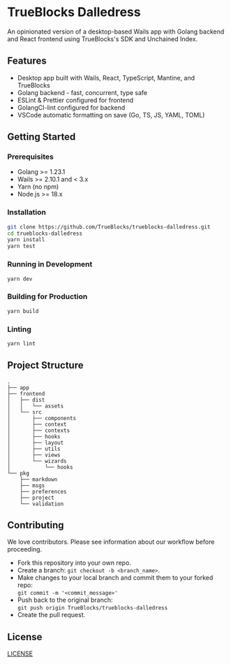 # TrueBlocks Dalledress

An opinionated version of a desktop-based Wails app with Golang backend and React frontend using TrueBlocks's SDK and Unchained Index.

## Features

- Desktop app built with Wails, React, TypeScript, Mantine, and TrueBlocks
- Golang backend - fast, concurrent, type safe
- ESLint & Prettier configured for frontend
- GolangCI-lint configured for backend
- VSCode automatic formatting on save (Go, TS, JS, YAML, TOML)

## Getting Started

### Prerequisites

- Golang >= 1.23.1
- Wails >= 2.10.1 and < 3.x
- Yarn (no npm)
- Node.js >= 18.x

### Installation

```bash
git clone https://github.com/TrueBlocks/trueblocks-dalledress.git
cd trueblocks-dalledress
yarn install
yarn test
```

### Running in Development

```bash
yarn dev
```

### Building for Production

```bash
yarn build
```

### Linting

```bash
yarn lint
```

## Project Structure

```[text]
.
├── app
├── frontend
│   ├── dist
│   │   └── assets
│   └── src
│       ├── components
│       ├── context
│       ├── contexts
│       ├── hooks
│       ├── layout
│       ├── utils
│       ├── views
│       └── wizards
│           └── hooks
└── pkg
    ├── markdown
    ├── msgs
    ├── preferences
    ├── project
    └── validation
```

## Contributing

We love contributors. Please see information about our workflow before proceeding.

- Fork this repository into your own repo.
- Create a branch: `git checkout -b <branch_name>`.
- Make changes to your local branch and commit them to your forked repo:  
  `git commit -m '<commit_message>'`
- Push back to the original branch:  
  `git push origin TrueBlocks/trueblocks-dalledress`
- Create the pull request.

## License

[LICENSE](./LICENSE)
